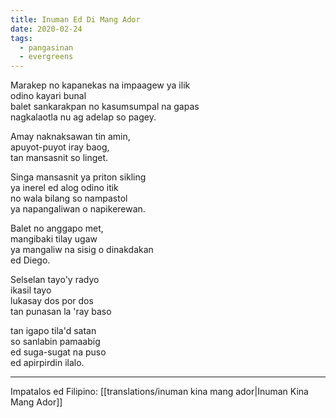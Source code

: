 ```yaml
---
title: Inuman Ed Di Mang Ador
date: 2020-02-24
tags:
  - pangasinan
  - evergreens
---
```

Marakep no kapanekas na impaagew ya ilik  
odino kayari bunal  
balet sankarakpan no kasumsumpal na gapas  
nagkalaotla nu ag adelap so pagey.

Amay naknaksawan tin amin,  
apuyot-puyot iray baog,  
tan mansasnit so linget.

Singa mansasnit ya priton sikling  
ya inerel ed alog odino itik  
no wala bilang so nampastol  
ya napangaliwan o napikerewan.

Balet no anggapo met,  
mangibaki tilay ugaw  
ya mangaliw na sisig o dinakdakan  
ed Diego.

Selselan tayo'y radyo  
ikasil tayo  
lukasay dos por dos  
tan punasan la 'ray baso

tan igapo tila'd satan  
so sanlabin pamaabig  
ed suga-sugat na puso  
ed apirpirdin ilalo.

***
Impatalos ed Filipino: [[translations/inuman kina mang ador|Inuman Kina Mang Ador]]
